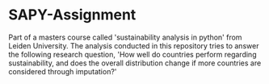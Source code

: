 # SAPY-Assignment
Part of a masters course called 'sustainability analysis in python' from Leiden University. The analysis conducted in this repository tries to answer the following research question, 'How well do countries perform regarding sustainability, and does the overall distribution change if more countries are considered through imputation?'
